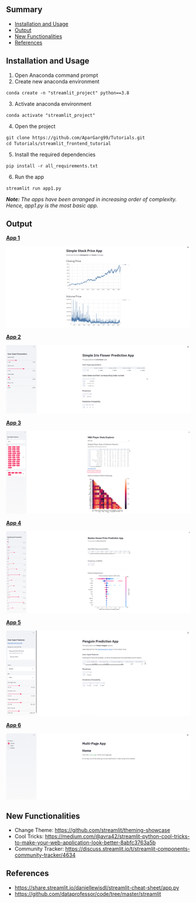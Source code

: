 ## Summary
  - [Installation and Usage](#installation-and-usage)
  - [Output](#output)
  - [New Functionalities](#new-functionalities)
  - [References](#references)
  
## Installation and Usage
1. Open Anaconda command prompt
2. Create new anaconda environment
```
conda create -n "streamlit_project" python==3.8
```
3. Activate anaconda environment
```
conda activate "streamlit_project"
```
4. Open the project
```
git clone https://github.com/AparGarg99/Tutorials.git
cd Tutorials/streamlit_frontend_tutorial
```
5. Install the required dependencies
```
pip install -r all_requirements.txt
```
6. Run the app
```
streamlit run app1.py
```
*<b>Note: </b> The apps have been arranged in increasing order of complexity. Hence, app1.py is the most basic app.</u>*
  
## Output
<b>[App 1](https://github.com/AparGarg99/Tutorials/blob/master/streamlit_frontend_tutorial/app1_stock_price.py)</b>
  
![](https://github.com/AparGarg99/Tutorials/blob/master/streamlit_frontend_tutorial/images/app1.PNG)

<b>[App 2](https://github.com/AparGarg99/Tutorials/blob/master/streamlit_frontend_tutorial/app2_iris_classification.py)</b>
  
![](https://github.com/AparGarg99/Tutorials/blob/master/streamlit_frontend_tutorial/images/app2.PNG)

<b>[App 3](https://github.com/AparGarg99/Tutorials/blob/master/streamlit_frontend_tutorial/app3_basketball_data_scraping.py)</b>
  
![](https://github.com/AparGarg99/Tutorials/blob/master/streamlit_frontend_tutorial/images/app3.PNG)

<b>[App 4](https://github.com/AparGarg99/Tutorials/blob/master/streamlit_frontend_tutorial/app4_house_price_regression.py)</b>
  
![](https://github.com/AparGarg99/Tutorials/blob/master/streamlit_frontend_tutorial/images/app4.PNG)
  
<b>[App 5](https://github.com/AparGarg99/Tutorials/blob/master/streamlit_frontend_tutorial/app5_penguins_classification_WITH_DEPLOYMENT/app.py)</b>
  
![](https://github.com/AparGarg99/Tutorials/blob/master/streamlit_frontend_tutorial/images/app5.PNG)

<b>[App 6](https://github.com/AparGarg99/Tutorials/blob/master/streamlit_frontend_tutorial/app6_Multi_page_app/app.py)</b>
  
![](https://github.com/AparGarg99/Tutorials/blob/master/streamlit_frontend_tutorial/images/app6.PNG)


## New Functionalities
* Change Theme: https://github.com/streamlit/theming-showcase
* Cool Tricks: https://medium.com/@avra42/streamlit-python-cool-tricks-to-make-your-web-application-look-better-8abfc3763a5b
* Community Tracker: https://discuss.streamlit.io/t/streamlit-components-community-tracker/4634

## References
* https://share.streamlit.io/daniellewisdl/streamlit-cheat-sheet/app.py
* https://github.com/dataprofessor/code/tree/master/streamlit
